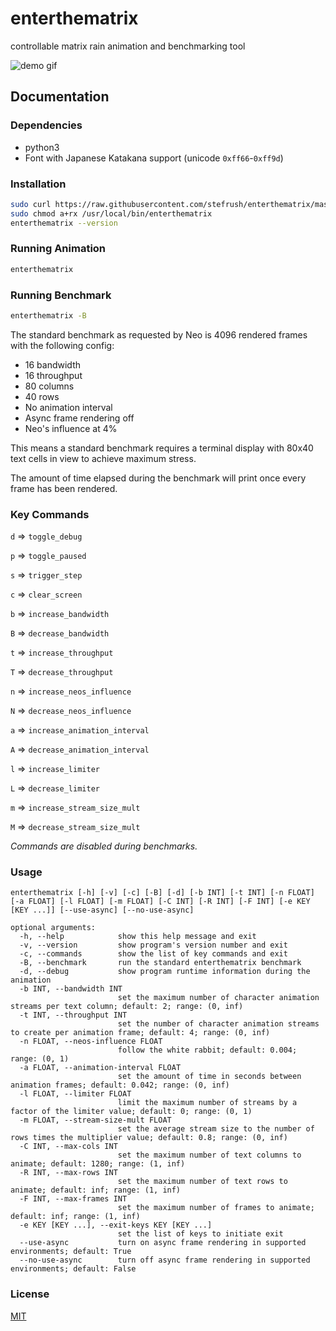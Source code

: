 # enterthematrix

controllable matrix rain animation and benchmarking tool

<img src="https://enterthematrix.space/img/demo-0.gif" alt="demo gif">

## Documentation

### Dependencies

* python3
* Font with Japanese Katakana support (unicode `0xff66`-`0xff9d`)

### Installation

```sh
sudo curl https://raw.githubusercontent.com/stefrush/enterthematrix/master/enterthematrix -o /usr/local/bin/enterthematrix
sudo chmod a+rx /usr/local/bin/enterthematrix
enterthematrix --version
```

### Running Animation

```sh
enterthematrix
```

### Running Benchmark

```sh
enterthematrix -B
```

The standard benchmark as requested by Neo is 4096 rendered frames with the following config:

* 16 bandwidth
* 16 throughput
* 80 columns
* 40 rows
* No animation interval
* Async frame rendering off
* Neo's influence at 4%

This means a standard benchmark requires a terminal display with 80x40 text cells in view to achieve maximum stress.

The amount of time elapsed during the benchmark will print once every frame has been rendered.

### Key Commands

`d` => `toggle_debug`

`p` => `toggle_paused`

`s` => `trigger_step`

`c` => `clear_screen`

`b` => `increase_bandwidth`

`B` => `decrease_bandwidth`

`t` => `increase_throughput`

`T` => `decrease_throughput`

`n` => `increase_neos_influence`

`N` => `decrease_neos_influence`

`a` => `increase_animation_interval`

`A` => `decrease_animation_interval`

`l` => `increase_limiter`

`L` => `decrease_limiter`

`m` => `increase_stream_size_mult`

`M` => `decrease_stream_size_mult`

_Commands are disabled during benchmarks._

### Usage

```
enterthematrix [-h] [-v] [-c] [-B] [-d] [-b INT] [-t INT] [-n FLOAT] [-a FLOAT] [-l FLOAT] [-m FLOAT] [-C INT] [-R INT] [-F INT] [-e KEY [KEY ...]] [--use-async] [--no-use-async]

optional arguments:
  -h, --help            show this help message and exit
  -v, --version         show program's version number and exit
  -c, --commands        show the list of key commands and exit
  -B, --benchmark       run the standard enterthematrix benchmark
  -d, --debug           show program runtime information during the animation
  -b INT, --bandwidth INT
                        set the maximum number of character animation streams per text column; default: 2; range: (0, inf)
  -t INT, --throughput INT
                        set the number of character animation streams to create per animation frame; default: 4; range: (0, inf)
  -n FLOAT, --neos-influence FLOAT
                        follow the white rabbit; default: 0.004; range: (0, 1)
  -a FLOAT, --animation-interval FLOAT
                        set the amount of time in seconds between animation frames; default: 0.042; range: (0, inf)
  -l FLOAT, --limiter FLOAT
                        limit the maximum number of streams by a factor of the limiter value; default: 0; range: (0, 1)
  -m FLOAT, --stream-size-mult FLOAT
                        set the average stream size to the number of rows times the multiplier value; default: 0.8; range: (0, inf)
  -C INT, --max-cols INT
                        set the maximum number of text columns to animate; default: 1280; range: (1, inf)
  -R INT, --max-rows INT
                        set the maximum number of text rows to animate; default: inf; range: (1, inf)
  -F INT, --max-frames INT
                        set the maximum number of frames to animate; default: inf; range: (1, inf)
  -e KEY [KEY ...], --exit-keys KEY [KEY ...]
                        set the list of keys to initiate exit
  --use-async           turn on async frame rendering in supported environments; default: True
  --no-use-async        turn off async frame rendering in supported environments; default: False
```

### License

[MIT](https://github.com/stefrush/enterthematrix/blob/master/LICENSE)

